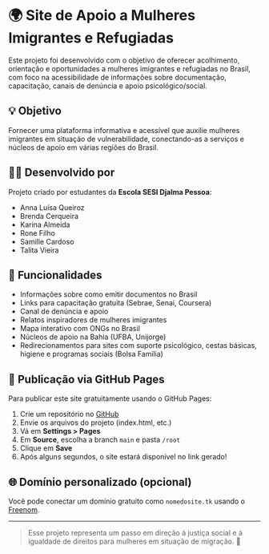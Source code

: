 # 🌍 Site de Apoio a Mulheres Imigrantes e Refugiadas

Este projeto foi desenvolvido com o objetivo de oferecer acolhimento, orientação e oportunidades a mulheres imigrantes e refugiadas no Brasil, com foco na acessibilidade de informações sobre documentação, capacitação, canais de denúncia e apoio psicológico/social.

## 💡 Objetivo

Fornecer uma plataforma informativa e acessível que auxilie mulheres imigrantes em situação de vulnerabilidade, conectando-as a serviços e núcleos de apoio em várias regiões do Brasil.

## 👩‍💻 Desenvolvido por

Projeto criado por estudantes da **Escola SESI Djalma Pessoa**:  
- Anna Luísa Queiroz  
- Brenda Cerqueira  
- Karina Almeida  
- Rone Filho  
- Samille Cardoso  
- Talita Vieira

## 🧾 Funcionalidades

- Informações sobre como emitir documentos no Brasil
- Links para capacitação gratuita (Sebrae, Senai, Coursera)
- Canal de denúncia e apoio
- Relatos inspiradores de mulheres imigrantes
- Mapa interativo com ONGs no Brasil
- Núcleos de apoio na Bahia (UFBA, Unijorge)
- Redirecionamentos para sites com suporte psicológico, cestas básicas, higiene e programas sociais (Bolsa Família)

## 🚀 Publicação via GitHub Pages

Para publicar este site gratuitamente usando o GitHub Pages:

1. Crie um repositório no [GitHub](https://github.com)
2. Envie os arquivos do projeto (index.html, etc.)
3. Vá em **Settings > Pages**
4. Em **Source**, escolha a branch `main` e pasta `/root`
5. Clique em **Save**
6. Após alguns segundos, o site estará disponível no link gerado!

## 🌐 Domínio personalizado (opcional)

Você pode conectar um domínio gratuito como `nomedosite.tk` usando o [Freenom](https://www.freenom.com).

---

> Esse projeto representa um passo em direção à justiça social e à igualdade de direitos para mulheres em situação de migração. 💜
